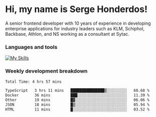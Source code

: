 # Hi, my name is Serge Honderdos!

A senior frontend developer with 10 years of experience in developing enterprise applications for industry leaders such as KLM, Schiphol, Backbase, Athlon, and NS working as a consultant at Sytac.

### Languages and tools
[![My Skills](https://skillicons.dev/icons?i=js,ts,angular,react,vue,nodejs,sqlite,postgres,mongodb,git,azure)](#)

### Weekly development breakdown
<!--START_SECTION:waka-->

```txt
Total Time: 4 hrs 57 mins

TypeScript   3 hrs 11 mins   ███████████████▒░░░░░░░░░   60.68 %
Docker       36 mins         ███░░░░░░░░░░░░░░░░░░░░░░   11.39 %
Other        19 mins         █▓░░░░░░░░░░░░░░░░░░░░░░░   06.06 %
JSON         18 mins         █▒░░░░░░░░░░░░░░░░░░░░░░░   05.94 %
HTML         11 mins         █░░░░░░░░░░░░░░░░░░░░░░░░   03.52 %
```

<!--END_SECTION:waka-->
